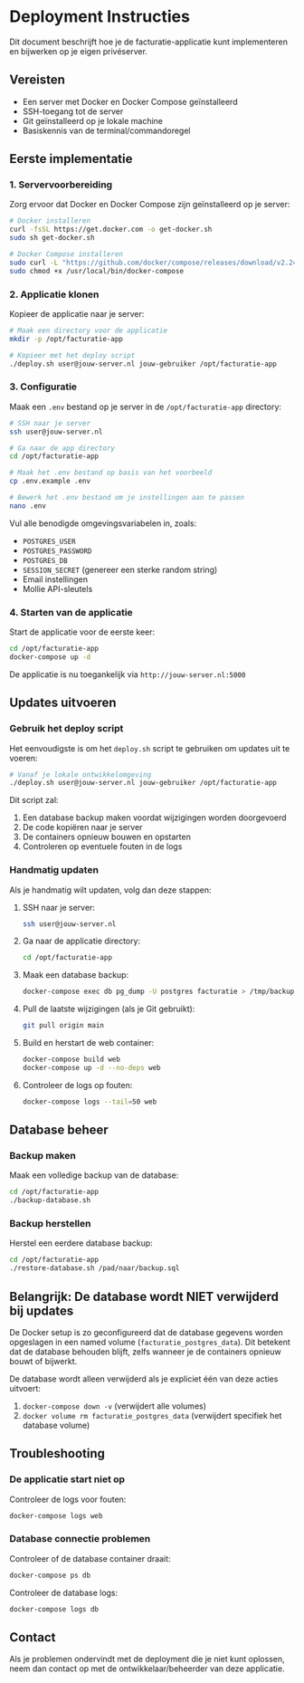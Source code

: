 # Deployment Instructies

Dit document beschrijft hoe je de facturatie-applicatie kunt implementeren en bijwerken op je eigen privéserver.

## Vereisten

- Een server met Docker en Docker Compose geïnstalleerd
- SSH-toegang tot de server
- Git geïnstalleerd op je lokale machine
- Basiskennis van de terminal/commandoregel

## Eerste implementatie

### 1. Servervoorbereiding

Zorg ervoor dat Docker en Docker Compose zijn geïnstalleerd op je server:

```bash
# Docker installeren
curl -fsSL https://get.docker.com -o get-docker.sh
sudo sh get-docker.sh

# Docker Compose installeren
sudo curl -L "https://github.com/docker/compose/releases/download/v2.24.6/docker-compose-$(uname -s)-$(uname -m)" -o /usr/local/bin/docker-compose
sudo chmod +x /usr/local/bin/docker-compose
```

### 2. Applicatie klonen

Kopieer de applicatie naar je server:

```bash
# Maak een directory voor de applicatie
mkdir -p /opt/facturatie-app

# Kopieer met het deploy script
./deploy.sh user@jouw-server.nl jouw-gebruiker /opt/facturatie-app
```

### 3. Configuratie

Maak een `.env` bestand op je server in de `/opt/facturatie-app` directory:

```bash
# SSH naar je server
ssh user@jouw-server.nl

# Ga naar de app directory
cd /opt/facturatie-app

# Maak het .env bestand op basis van het voorbeeld
cp .env.example .env

# Bewerk het .env bestand om je instellingen aan te passen
nano .env
```

Vul alle benodigde omgevingsvariabelen in, zoals:

- `POSTGRES_USER`
- `POSTGRES_PASSWORD`
- `POSTGRES_DB`
- `SESSION_SECRET` (genereer een sterke random string)
- Email instellingen
- Mollie API-sleutels

### 4. Starten van de applicatie

Start de applicatie voor de eerste keer:

```bash
cd /opt/facturatie-app
docker-compose up -d
```

De applicatie is nu toegankelijk via `http://jouw-server.nl:5000`

## Updates uitvoeren

### Gebruik het deploy script

Het eenvoudigste is om het `deploy.sh` script te gebruiken om updates uit te voeren:

```bash
# Vanaf je lokale ontwikkelomgeving
./deploy.sh user@jouw-server.nl jouw-gebruiker /opt/facturatie-app
```

Dit script zal:
1. Een database backup maken voordat wijzigingen worden doorgevoerd
2. De code kopiëren naar je server
3. De containers opnieuw bouwen en opstarten
4. Controleren op eventuele fouten in de logs

### Handmatig updaten

Als je handmatig wilt updaten, volg dan deze stappen:

1. SSH naar je server:
   ```bash
   ssh user@jouw-server.nl
   ```

2. Ga naar de applicatie directory:
   ```bash
   cd /opt/facturatie-app
   ```

3. Maak een database backup:
   ```bash
   docker-compose exec db pg_dump -U postgres facturatie > /tmp/backup_$(date +%Y%m%d_%H%M%S).sql
   ```

4. Pull de laatste wijzigingen (als je Git gebruikt):
   ```bash
   git pull origin main
   ```

5. Build en herstart de web container:
   ```bash
   docker-compose build web
   docker-compose up -d --no-deps web
   ```

6. Controleer de logs op fouten:
   ```bash
   docker-compose logs --tail=50 web
   ```

## Database beheer

### Backup maken

Maak een volledige backup van de database:

```bash
cd /opt/facturatie-app
./backup-database.sh
```

### Backup herstellen

Herstel een eerdere database backup:

```bash
cd /opt/facturatie-app
./restore-database.sh /pad/naar/backup.sql
```

## Belangrijk: De database wordt NIET verwijderd bij updates

De Docker setup is zo geconfigureerd dat de database gegevens worden opgeslagen in een named volume (`facturatie_postgres_data`). Dit betekent dat de database behouden blijft, zelfs wanneer je de containers opnieuw bouwt of bijwerkt.

De database wordt alleen verwijderd als je expliciet één van deze acties uitvoert:
1. `docker-compose down -v` (verwijdert alle volumes)
2. `docker volume rm facturatie_postgres_data` (verwijdert specifiek het database volume)

## Troubleshooting

### De applicatie start niet op

Controleer de logs voor fouten:

```bash
docker-compose logs web
```

### Database connectie problemen

Controleer of de database container draait:

```bash
docker-compose ps db
```

Controleer de database logs:

```bash
docker-compose logs db
```

## Contact

Als je problemen ondervindt met de deployment die je niet kunt oplossen, neem dan contact op met de ontwikkelaar/beheerder van deze applicatie.